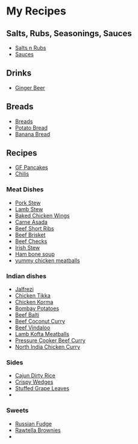 # My Recipes
## Salts, Rubs, Seasonings, Sauces
- [Salts n Rubs](Recipes/salts_rubs_seasonings.md)
- [Sauces](Recipes/sauces.md)


## Drinks
- [Ginger Beer](Recipes/Drinks/Ginger_Beer.md)

## Breads
- [Breads](Recipes/breads.md)
- [Potato Bread](Recipes/Potato_Bread.md)
- [Banana Bread](Recipes/Banana_Bread.md)

## Recipes
- [GF Pancakes](Recipes/GF/GF_pancakes.md)
- [Chilis](Recipes/chili.md)

### Meat Dishes
- [Pork Stew](Recipes/1pot-pork-stew.md)
- [Lamb Stew](Recipes/lamb-stew.md)
- [Baked Chicken Wings](Recipes/chicken_wings.md)
- [Carne Asada](Recipes/Carne_asada(beef).md)
- [Beef Short Ribs](Recipes/beef_short_ribs.md)
- [Beef Brisket](Recipes/beef_brisket.md)
- [Beef Checks](Recipes/Slow_cooked_beef_checks.md)
- [Irish Stew](Recipes/irish_stew.md)
- [Ham bone soup](Recipes/Ham_bone_soup.md)
- [yummy chicken meatballs]()


### Indian dishes
- [Jalfrezi](Recipes/Indian/Chicken_Jalfrezi.md)
- [Chicken Tikka](Recipes/Indian/Chicken_Tikka.md)
- [Chicken Korma](Recipes/Indian/Chicken_korma.md)
- [Bombay Potatoes](Recipes/Indian/bombay_potatoes.md)
- [Beef Balti](Recipes/Indian/beef_balti.md)
- [Beef Coconut Curry](Recipes/Indian/Beef_coconut_curry.md)
- [Beef Vindaloo](Recipes/Indian/beef_Vindaloo.md)
- [Lamb Kofta Meatballs](Recipes/Indian/Lamb_Kofta_meatballs.md)
- [Pressure Cooker Beef Curry](Recipes/Indian/pressure_cooker_beef_curry.md)
- [North India Chicken Curry](Recipes/Indian/north_indian_chicken_curry.md)

### Sides
- [Cajun Dirty Rice](Recipes/Sides/Cajun_dirty_rice.md)
- [Crispy Wedges](Recipes/Sides/Crispy_wedges.md)
- [Stuffed Grape Leaves](Recipes/Sides/stuffed_grape_leaves.md)
- 

### Sweets
- [Russian Fudge](Recipes/sweet_stuff/Russian_fudge.md)
- [Rawtella Brownies](Recipes/sweet_stuff/Rawtella_brownies.md)
- 